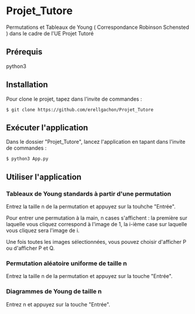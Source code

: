 # Projet_Tutore
Permutations et Tableaux de Young ( Correspondance Robinson Schensted ) dans le cadre de l'UE Projet Tutoré 


## Prérequis

python3

## Installation 

Pour clone le projet, tapez dans l'invite de commandes :
```
$ git clone https://github.com/erellgachon/Projet_Tutore
```

## Exécuter l'application

Dans le dossier "Projet_Tutore", lancez l'application en tapant dans l'invite de commandes :
```
$ python3 App.py
```

## Utiliser l'application

### Tableaux de Young standards à partir d'une permutation

Entrez la taille n de la permutation et appuyez sur la touhche "Entrée".

Pour entrer une permutation à la main, n cases s'affichent : la première sur laquelle vous cliquez correspond à l'image de 1,
la i-ième case sur laquelle vous cliquez sera l'image de i.

Une fois toutes les images sélectionnées, vous pouvez choisir d'afficher P ou d'afficher P et Q.

### Permutation aléatoire uniforme de taille n

Entrez la taille n de la permutation et appuyez sur la touche "Entrée".

### Diagrammes de Young de taille n

Entrez n et appuyez sur la touche "Entrée".


